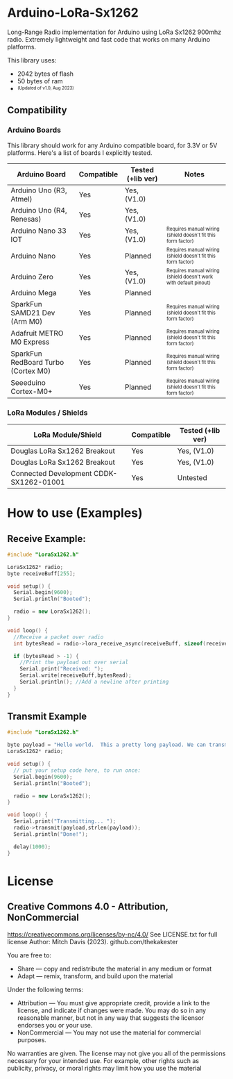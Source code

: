 # Arduino-LoRa-Sx1262
Long-Range Radio implementation for Arduino using LoRa Sx1262 900mhz radio.  Extremely lightweight and fast code that works on many Arduino platforms.

This library uses:
 - 2042 bytes of flash
 - 50 bytes of ram
 - <sup><sub>(Updated of v1.0, Aug 2023)</sub></sup>

## Compatibility

### Arduino Boards
This library should work for any Arduino compatible board, for 3.3V or 5V platforms.  Here's a list of boards I explicitly tested.

| Arduino Board                       | Compatible |  Tested (+lib ver) | Notes                                                                                  |
|-------------------------------------|------------|--------------------|----------------------------------------------------------------------------------------|
| Arduino Uno (R3, Atmel)             | Yes        | Yes, (V1.0)        |                                                                                        |
| Arduino Uno (R4, Renesas)           | Yes        | Yes, (V1.0)        |                                                                                        |
| Arduino Nano 33 IOT                 | Yes        | Yes, (V1.0)        | <sup><sub>Requires manual wiring (shield doesn't fit this form factor)</sub></sup>     |
| Arduino Nano                        | Yes        | Planned            | <sup><sub>Requires manual wiring (shield doesn't fit this form factor)</sub></sup>     |
| Arduino Zero                        | Yes        | Yes, (V1.0)        | <sup><sub>Requires manual wiring (shield doesn't work with default pinout)</sub></sup> |
| Arduino Mega                        | Yes        | Planned            |                                                                                        |
| SparkFun SAMD21 Dev (Arm M0)        | Yes        | Planned            | <sup><sub>Requires manual wiring (shield doesn't fit this form factor)</sub></sup>     |
| Adafruit METRO M0 Express           | Yes        | Planned            | <sup><sub>Requires manual wiring (shield doesn't fit this form factor)</sub></sup>     |
| SparkFun RedBoard Turbo (Cortex M0) | Yes        | Planned            | <sup><sub>Requires manual wiring (shield doesn't fit this form factor)</sub></sup>     |
| Seeeduino Cortex-M0+                | Yes        | Planned            | <sup><sub>Requires manual wiring (shield doesn't fit this form factor)</sub></sup>     |

### LoRa Modules / Shields
| LoRa Module/Shield                      | Compatible |  Tested (+lib ver) |
|-----------------------------------------|------------|--------------------|
| Douglas LoRa Sx1262 Breakout            | Yes        | Yes, (V1.0)        |
| Douglas LoRa Sx1262 Breakout            | Yes        | Yes, (V1.0)        |
| Connected Development CDDK-SX1262-01001 | Yes        | Untested           |



# How to use (Examples)
## Receive Example:
```C++
#include "LoraSx1262.h"

LoraSx1262* radio;
byte receiveBuff[255];

void setup() {
  Serial.begin(9600);
  Serial.println("Booted");

  radio = new LoraSx1262();
}

void loop() {
  //Receive a packet over radio
  int bytesRead = radio->lora_receive_async(receiveBuff, sizeof(receiveBuff));

  if (bytesRead > -1) {
    //Print the payload out over serial
    Serial.print("Received: ");
    Serial.write(receiveBuff,bytesRead);
    Serial.println(); //Add a newline after printing
  }
}
```

## Transmit Example
```C++
#include "LoraSx1262.h"

byte payload = "Hello world.  This a pretty long payload. We can transmit up to 255 bytes at once, which is pretty neat if you ask me";
LoraSx1262* radio;

void setup() {
  // put your setup code here, to run once:
  Serial.begin(9600);
  Serial.println("Booted");

  radio = new LoraSx1262();
}

void loop() {
  Serial.print("Transmitting... ");
  radio->transmit(payload,strlen(payload));
  Serial.println("Done!");

  delay(1000);
}
```

# License
## Creative Commons 4.0 - Attribution, NonCommercial
https://creativecommons.org/licenses/by-nc/4.0/
See LICENSE.txt for full license
Author: Mitch Davis (2023). github.com/thekakester

You are free to:
   * Share — copy and redistribute the material in any medium or format
   * Adapt — remix, transform, and build upon the material

Under the following terms:
   * Attribution — You must give appropriate credit, provide a link to the license, and indicate if changes were made. You may do so in any reasonable manner, but not in any way that suggests the licensor endorses you or your use.
   * NonCommercial — You may not use the material for commercial purposes.

No warranties are given. The license may not give you all of the permissions necessary for your intended use.
For example, other rights such as publicity, privacy, or moral rights may limit how you use the material
